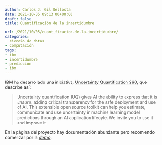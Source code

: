 ```yaml
---
author: Carlos J. Gil Bellosta
date: 2021-10-05 09:13:00+00:00
draft: false
title: Cuantificación de la incertidumbre

url: /2021/10/05/cuantificacion-de-la-incertidumbre/
categories:
- ciencia de datos
- computación
tags:
- ibm
- incertidumbre
- predicción
- ibm
---
```


IBM ha desarrollado una iniciativa, [Uncertainty Quantification 360](http://uq360.mybluemix.net/), que describe así:

>Uncertainty quantification (UQ) gives AI the ability to express that it is _unsure_, adding critical transparency for the safe deployment and use of AI. This extensible open source toolkit can help you estimate, communicate and use uncertainty in machine learning model predictions through an AI application lifecyle. We invite you to use it and improve it.

En la página del proyecto hay documentación abundante pero recomiendo comenzar por la _[demo](http://uq360.mybluemix.net/demo/0)_.



